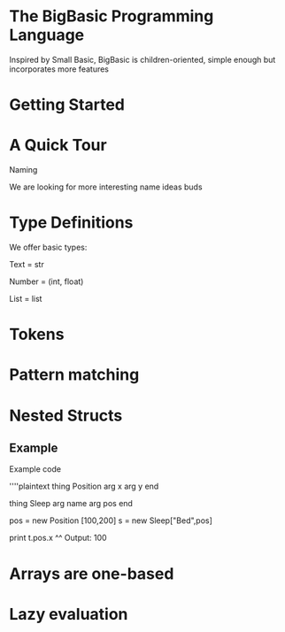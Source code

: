 # The BigBasic Programming Language

Inspired by Small Basic, BigBasic is children-oriented,  simple enough but incorporates more features 

# Getting Started

# A Quick Tour 

Naming 

We are looking for more interesting name ideas buds

# Type Definitions

We offer basic types:

Text = str

Number = (int, float)

List = list

# Tokens

# Pattern matching

# Nested Structs

## Example 

Example code

''''plaintext
thing Position
	arg x 
	arg y 
end 

thing Sleep 
	arg name 
	arg pos 
end 

pos = new Position [100,200]
s = new Sleep["Bed",pos]

print t.pos.x  ^^ Output: 100

# Arrays are one-based

# Lazy evaluation


